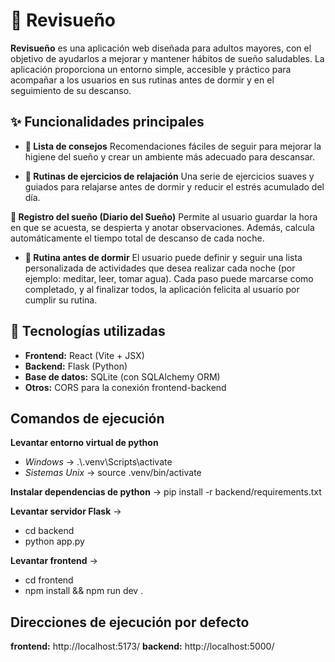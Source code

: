 # 🌙 Revisueño

**Revisueño** es una aplicación web diseñada para adultos mayores, con el objetivo de ayudarlos a mejorar y mantener hábitos de sueño saludables.
La aplicación proporciona un entorno simple, accesible y práctico para acompañar a los usuarios en sus rutinas antes de dormir y en el seguimiento de su descanso.

## ✨ Funcionalidades principales

- **📝 Lista de consejos**
Recomendaciones fáciles de seguir para mejorar la higiene del sueño y crear un ambiente más adecuado para descansar.

- **🧘 Rutinas de ejercicios de relajación**
Una serie de ejercicios suaves y guiados para relajarse antes de dormir y reducir el estrés acumulado del día.

**📖 Registro del sueño (Diario del Sueño)**
Permite al usuario guardar la hora en que se acuesta, se despierta y anotar observaciones.
Además, calcula automáticamente el tiempo total de descanso de cada noche.

- **🌙 Rutina antes de dormir**
El usuario puede definir y seguir una lista personalizada de actividades que desea realizar cada noche (por ejemplo: meditar, leer, tomar agua).
Cada paso puede marcarse como completado, y al finalizar todos, la aplicación felicita al usuario por cumplir su rutina.

## 🚀 Tecnologías utilizadas
- **Frontend:** React (Vite + JSX)
- **Backend:** Flask (Python)
- **Base de datos:** SQLite (con SQLAlchemy ORM)
- **Otros:** CORS para la conexión frontend-backend

## Comandos de ejecución

**Levantar entorno virtual de python**
- *Windows* -> .\\.venv\Scripts\activate
- *Sistemas Unix* -> source .venv/bin/activate

**Instalar dependencias de python** ->
pip install -r backend/requirements.txt

**Levantar servidor Flask** ->
- cd backend
- python app.py

**Levantar frontend** ->
- cd frontend
- npm install && npm run dev
.
## Direcciones de ejecución por defecto

**frontend:** http://localhost:5173/
**backend:** http://localhost:5000/